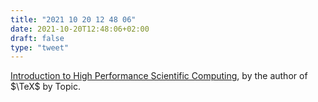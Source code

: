 ```yaml
---
title: "2021 10 20 12 48 06"
date: 2021-10-20T12:48:06+02:00
draft: false
type: "tweet"
---
```

[Introduction to High Performance Scientific Computing](https://pages.tacc.utexas.edu/~eijkhout/istc/istc.html), by the author of $\TeX$ by Topic.
